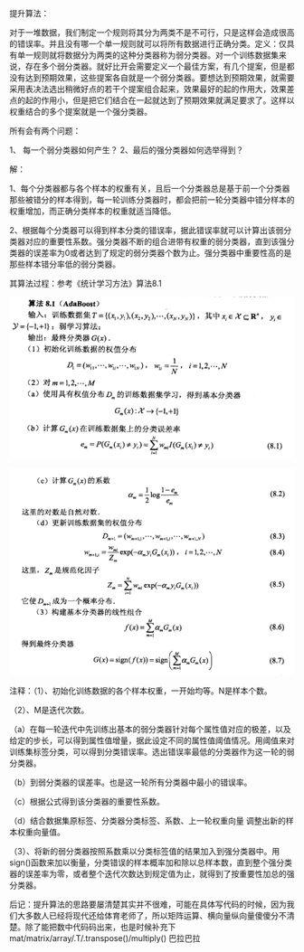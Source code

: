 提升算法：

对于一堆数据，我们制定一个规则将其分为两类不是不可行，只是这样会造成很高的错误率。并且没有哪一个单一规则就可以将所有数据进行正确分类。定义：仅具有单一规则就将数据分为两类的这种分类器称为弱分类器。对一个训练数据集来说，存在多个弱分类器。就好比开会需要定义一个最佳方案，有几个提案，但是都没有达到预期效果，这些提案各自就是一个弱分类器。要想达到预期效果，就需要采用表决法选出稍微好点的若干个提案组合起来，效果最好的起的作用大，效果差点的起的作用小，但是把它们结合在一起就达到了预期效果就满足要求了。这样以权重结合的多个提案就是一个强分类器。

所有会有两个问题：

1、 每一个弱分类器如何产生？ 2、最后的强分类器如何选举得到？

解：

1、每个分类器都与各个样本的权重有关，且后一个分类器总是基于前一个分类器那些被错分的样本得到，每一轮训练分类器时，都会把前一轮分类器中错分样本的权重增加，而正确分类样本的权重就适当降低。

2、根据每个分类器可以得到样本分类的错误率，据此错误率就可以计算出该弱分类器对应的重要性系数。强分类器不断的组合进带有权重的弱分类器，直到该强分类器的误差率为0或者达到了规定的弱分类器个数为止。强分类器中重要性高的是那些样本错分率低的弱分类器。

其算法过程：参考《统计学习方法》算法8.1

![a1](jpg/a1.png)

![a2](jpg/a2.png)

注释：（1）、初始化训练数据的各个样本权重，一开始均等。N是样本个数。

（2）、M是迭代次数。

（a）在每一轮迭代中先训练出基本的弱分类器针对每个属性值对应的极差，以及给定的步长，可以得到属性值增量，据此设定不同的属性值阈值情况。用阈值来对训练集标签分类，可以得到分类错误率。选出错误率最低的分类器作为这一轮的弱分类器。

（b）到弱分类器的误差率。也是这一轮所有分类器中最小的错误率。

（c）根据公式得到该分类器的重要性系数。

（d）结合数据集原标签、分类器分类标签、系数、上一轮权重向量 调整出新的样本权重向量值。

（3）、将新的弱分类器按照系数乘以分类标签值的结果加入到强分类器中。用sign()函数来加以衡量，分类错误的样本概率加和除以总样本数，直到整个强分类器的误差率为零，或者整个迭代次数达到规定值为止，就得到了按重要性加总的强分类器。



后记：提升算法的思路要屡清楚其实并不很难，可能在具体写代码的时候，因为我们大多数人已经将现代还给体育老师了，所以矩阵运算、横向量纵向量傻傻分不清楚。除了能把数中代码码出来，也是时候补充下mat/matrix/array/.T/.transpose()/multiply() 巴拉巴拉

